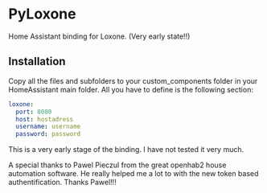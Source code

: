 # PyLoxone
Home Assistant binding for Loxone. (Very early state!!)

## Installation
Copy all the files and subfolders to your custom_components folder in your HomeAssistant
main folder. All you have to define is the following section:

```yaml
loxone:
  port: 8080
  host: hostadress
  username: username
  password: password
```

This is a very early stage of the binding. I have not tested it very much. 

A special thanks to Pawel Pieczul from the great openhab2 house automation software. 
He really helped me a lot to with the new token based authentification. Thanks Pawel!!!

